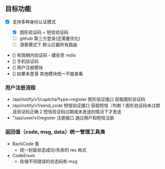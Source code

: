 ## 目标功能

- [x] 支持多种身份认证模式

  - [x] 图形验证码 + 短信验证码
  - [ ] github 第三方登录(还需要优化)
  - [ ] 游客模式下 默认拦截所有路由

- [] 有效期内验证码 - 缓存至 redis
- [] 手机验证码
- [] 用户注册模块
- [] 如果未登录 其他模块统一不能查看

### 用户注册流程

- /api/notify/v1/captcha?type=register 图形验证接口 获取图形验证码
- /api/notify/v1/send_code 短信验证接口 获取短信（判断 1 图形验证码未过期且验证码正确 2 短信验证码过期或未发送的情况下才发送
- "/api/user/v1/register 注册接口 通过用户和短信注册

### 返回值（code, msg, data）统一管理工具类

- BackCode 类
  - 统一封装状态成功/失败的 res 格式
- CodeEnum
  - 存储不同错误的状态码和 msg
